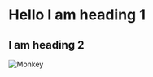# Hello I am heading 1
## I am heading 2
![Monkey](https://media.cnn.com/api/v1/images/stellar/prod/160107100400-monkey-selfie.jpg?q=x_3,y_0,h_1635,w_2905,c_crop/w_800)

